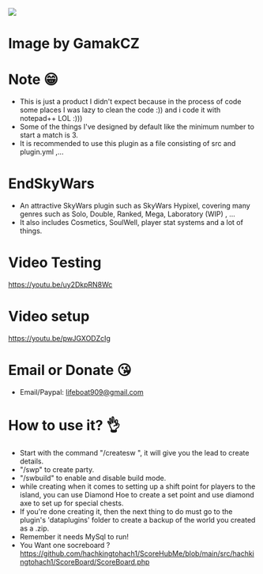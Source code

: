 <a align="center"><img src="https://image.ibb.co/m90xoy/sw.png"></img></a>
# Image by GamakCZ
# Note 😁
- This is just a product I didn't expect because in the process of code some places I was lazy to clean the code :)) and i code it with notepad++ LOL :)))
- Some of the things I've designed by default like the minimum number to start a match is 3.
- It is recommended to use this plugin as a file consisting of src and plugin.yml ,...

# EndSkyWars
- An attractive SkyWars plugin such as SkyWars Hypixel, covering many genres such as Solo, Double, Ranked, Mega, Laboratory (WIP) , ...
- It also includes Cosmetics, SoulWell, player stat systems and a lot of things.

# Video Testing
https://youtu.be/uy2DkpRN8Wc

# Video setup
https://youtu.be/pwJGXODZcIg

# Email or Donate 😘
- Email/Paypal: lifeboat909@gmail.com

# How to use it? 👌
- Start with the command "/createsw <name>", it will give you the lead to create details.
- "/swp" to create party.
- "/swbuild" to enable and disable build mode.
- while creating when it comes to setting up a shift point for players to the island, you can use Diamond Hoe to create a set point and use diamond axe to set up for special chests.
- If you're done creating it, then the next thing to do must go to the plugin's 'dataplugins' folder to create a backup of the world you created as a .zip.
- Remember it needs MySql to run!
- You Want one socreboard ? https://github.com/hachkingtohach1/ScoreHubMe/blob/main/src/hachkingtohach1/ScoreBoard/ScoreBoard.php
